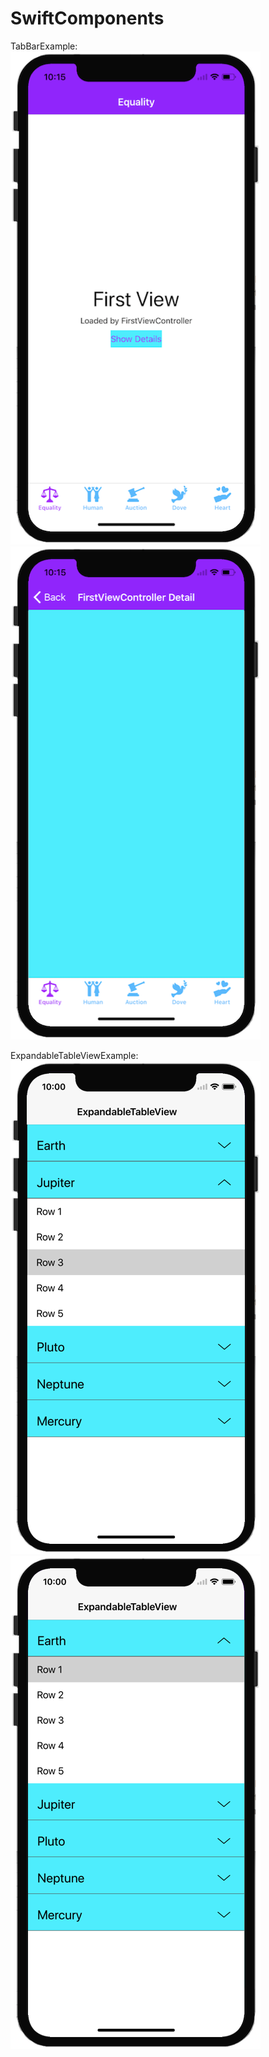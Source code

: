 # SwiftComponents

TabBarExample:<br/>
[![TabBar1](_PNG/TabBar1.png)](_PNG/TabBar1.png)
[![TabBar2](_PNG/TabBar2.png)](_PNG/TabBar2.png)


ExpandableTableViewExample:<br/>
[![ExpandableCell1](_PNG/ExpandableCell1.png)](_PNG/ExpandableCell1.png)
[![ExpandableCell2](_PNG/ExpandableCell2.png)](_PNG/ExpandableCell2.png)
<br/>
